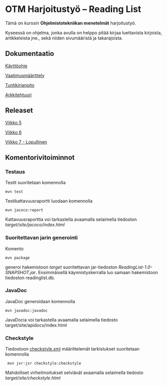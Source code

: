 # OTM Harjoitustyö – Reading List

Tämä on *kurssin* **Ohjelmistotekniikan menetelmät** harjoitustyö. 

Kyseessä on ohjelma, jonka avulla on helppo pitää kirjaa luettavista kirjoista, artikkeleista jne., sekä niiden sivumääristä ja takarajoista. 

## Dokumentaatio

[Käyttöohje](https://github.com/sivosam/otm-harjoitustyo/blob/master/ReadingList/dokumentaatio/kayttoohje.md)

[Vaatimusmäärittely](https://github.com/sivosam/otm-harjoitustyo/blob/master/ReadingList/dokumentaatio/vaatimusmaarittely.md)

[Tuntikirjanpito](https://github.com/sivosam/otm-harjoitustyo/blob/master/ReadingList/dokumentaatio/tuntikirjanpito.md)

[Arkkitehtuuri](https://github.com/sivosam/otm-harjoitustyo/blob/master/ReadingList/dokumentaatio/arkkitehtuuri.md)

## Releaset

[Viikko 5](https://github.com/sivosam/otm-harjoitustyo/releases/tag/viikko5)

[Viikko 6](https://github.com/sivosam/otm-harjoitustyo/releases/tag/viikko6)

[Viikko 7 - Lopullinen](https://github.com/sivosam/otm-harjoitustyo/releases/tag/viikko7)

## Komentorivitoiminnot

### Testaus

Testit suoritetaan komennolla

```
mvn test
```

Testikattavuusraportti luodaan komennolla

```
mvn jacoco:report
```

Kattavuusraporttia voi tarkastella avaamalla selaimella tiedoston _target/site/jacoco/index.html_

### Suoritettavan jarin generointi

Komento

```
mvn package
```

generoi hakemistoon _target_ suoritettavan jar-tiedoston _ReadingList-1.0-SNAPSHOT.jar_. Ensimmäisellä käynnistyskerralla luo samaan hakemistoon tiedoston readinglist.db.

### JavaDoc

JavaDoc generoidaan komennolla

```
mvn javadoc:javadoc
```

JavaDocia voi tarkastella avaamalla selaimella tiedosto target/site/apidocs/index.html



### Checkstyle

Tiedostoon [checkstyle.xml](https://github.com/sivosam/otm-harjoitustyo/blob/master/ReadingList/checkstyle.xml) määrittelemät tarkistukset suoritetaan komennolla

```
 mvn jxr:jxr checkstyle:checkstyle
```

Mahdolliset virheilmoitukset selviävät avaamalla selaimella tiedosto _target/site/checkstyle.html_
